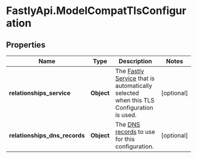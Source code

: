 # FastlyApi.ModelCompatTlsConfiguration

## Properties

Name | Type | Description | Notes
------------ | ------------- | ------------- | -------------
**relationships_service** | **Object** | The [Fastly Service](/reference/api/services/service/) that is automatically selected when this TLS Configuration is used. | [optional] 
**relationships_dns_records** | **Object** | The [DNS records](/reference/api/tls/custom-certs/dns-records/) to use for this configuration. | [optional] 


